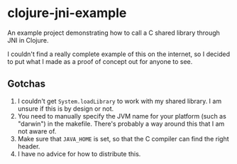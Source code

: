 # clojure-jni-example

An example project demonstrating how to call a C shared library through JNI in Clojure.

I couldn't find a really complete example of this on the internet, so I decided to put what I made as a proof of concept out for anyone to see.

## Gotchas

1. I couldn't get `System.loadLibrary` to work with my shared library. I am unsure if this is by design or not.
2. You need to manually specify the JVM name for your platform (such as "darwin") in the makefile. There's probably a way around this that I am not aware of.
3. Make sure that `JAVA_HOME` is set, so that the C compiler can find the right header.
4. I have no advice for how to distribute this.

